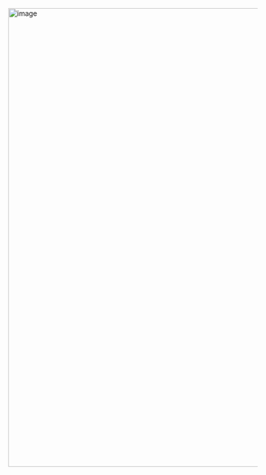 <img width="1912" height="927" alt="image" src="https://github.com/user-attachments/assets/55d40ab2-ad99-4bf6-8d51-98b2c9c8ef72" />
